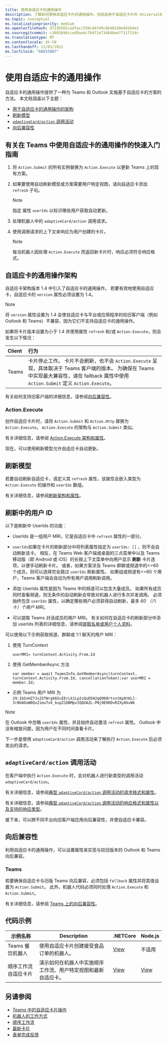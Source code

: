 ```yaml
---
title: 使用自适应卡的通用操作
description: 了解如何使用自适应卡片的通用操作，包括适用于自适应卡片的 UniversalActions 架构、刷新模型和向后兼容性
ms.topic: conceptual
ms.localizationpriority: medium
ms.openlocfilehash: d723b565cadfacc550cd4fd9c8648149e9d164e2
ms.sourcegitcommit: c3601696cced9aadc764f1e734646ee7711f154c
ms.translationtype: MT
ms.contentlocale: zh-CN
ms.lasthandoff: 11/03/2022
ms.locfileid: "68833007"
---
```

# <a name="work-with-universal-actions-for-adaptive-cards"></a>使用自适应卡的通用操作

自适应卡的通用操作提供了一种为 Teams 和 Outlook 实施基于自适应卡的方案的方法。 本文档涵盖以下主题：

* [用于自适应卡的通用操作的架构](#schema-for-universal-actions-for-adaptive-cards)
* [刷新模型](#refresh-model)
* [`adaptiveCard/action` 调用活动](#adaptivecardaction-invoke-activity)
* [向后兼容性](#backward-compatibility)

## <a name="quick-start-guide-to-use-universal-actions-for-adaptive-cards-in-teams"></a>有关在 Teams 中使用自适应卡的通用操作的快速入门指南

1. 将 `Action.Submit` 的所有实例替换为 `Action.Execute` 以更新 Teams 上的现有方案。
2. 如果要使用自动刷新模型或方案需要用户特定视图，请向自适应卡添加 `refresh` 子句。

    >[!NOTE]
    > 指定 属性 `userIds` 以标识哪些用户获取自动更新。

3. 处理机器人中的 `adaptiveCard/action` 调用请求。
4. 使用调用请求的上下文来响应为用户创建的卡片。

    > [!NOTE]
    > 每当机器人因处理 `Action.Execute` 而返回新卡片时，响应必须符合响应格式。

## <a name="schema-for-universal-actions-for-adaptive-cards"></a>自适应卡的通用操作架构

自适应卡架构版本 1.4 中引入了自适应卡的通用操作。 若要有效地使用自适应卡，自适应卡的 `version` 属性必须设置为 1.4。

> [!NOTE]
> 将 `version` 属性设置为 1.4 会使自适应卡与平台或应用程序的较旧客户端（例如 Outlook 和 Teams）不兼容，因为它们不支持自适应卡的通用操作。

如果将卡片版本设置为小于 1.4 并使用属性 `refresh` 和/或 `Action.Execute`，则会发生以下情况：

| Client | 行为 |
| :-- | :-- |
| Teams | 卡片停止工作。 卡片不会刷新，也不会 `Action.Execute` 呈现，具体取决于 Teams 客户端的版本。 为确保在 Teams 中实现最大兼容性，请在 fallback 属性中使用 `Action.Submit` 定义 `Action.Execute`。 |

有关如何支持旧客户端的详细信息，请参阅[向后兼容性](#backward-compatibility)。

### <a name="actionexecute"></a>Action.Execute

创作自适应卡片时，请将 `Action.Submit` 和 `Action.Http` 替换为 `Action.Execute`。 `Action.Execute` 的架构与 `Action.Submit` 类似。

有关详细信息，请参阅 [Action.Execute 架构和属性](/adaptive-cards/authoring-cards/universal-action-model#actionexecute)。

现在，可以使用刷新模型允许自适应卡自动更新。

## <a name="refresh-model"></a>刷新模型

若要自动刷新自适应卡，请定义其 `refresh` 属性，该属性会嵌入类型为 `Action.Execute` 的操作和 `userIds` 数组。

有关详细信息，请参阅[刷新架构和属性](/adaptive-cards/authoring-cards/universal-action-model#refresh-mechanism)。

## <a name="user-ids-in-refresh"></a>刷新中的用户 ID

以下是刷新中 UserIds 的功能：

* UserIds 是一组用户 MRI，它是自适应卡中 `refresh` 属性的一部分。

* `userIds`如果在卡片的刷新部分中将列表属性指定为 `userIds: []` ，则不会自动刷新该卡。 相反，在 Teams Web 客户端或桌面的三点菜单中以及 Teams 移动版（即 Android 或 iOS）的长按上下文菜单中向用户显示 **刷新** 卡片选项，以便手动刷新卡片。 或者，如果方案涉及 Teams 群聊或频道中的<=60 个成员，则可以选择完全跳过 `userIds` 刷新属性。 如果组或频道有<=60 个用户，Teams 客户端会自动为所有用户调用刷新调用。

* 添加 UserIds 属性是因为 Teams 中的频道可以包含大量成员。 如果所有成员同时查看频道，则无条件的自动刷新会导致对机器人进行多次并发调用。 必须始终包含 `userIds` 属性，以确定哪些用户必须获得自动刷新，最多 *60 （六十）个用户 MRI*。

* 可以提取 Teams 对话成员的用户 MRI。 有关如何在自适应卡的刷新部分中添加 userIds 列表的详细信息，请参阅[提取名单或用户个人资料](/microsoftteams/platform/bots/how-to/get-teams-context?tabs=dotnet#fetch-the-roster-or-user-profile)。

 可以使用以下示例获取频道、群聊或 1:1 聊天的用户 MRI：

 1. 使用 TurnContext  

     `userMRI= turnContext.Activity.From.Id`

 1. 使用 GetMemberAsync 方法
  
     `var member = await TeamsInfo.GetMemberAsync(turnContext, turnContext.Activity.From.Id, cancellationToken);var userMRI = member.Id;`

* 示例 Teams 用户 MRI 为 `29:1bSnHZ7Js2STWrgk6ScEErLk1Lp2zQuD5H2qQ960rtvstKp8tKLl-3r8b6DoW0QxZimuTxk_kupZ1DBMpvIQQUAZL-PNj0EORDvRZXy8kvWk`

> [!NOTE]
> 在 Outlook 中忽略 `userIds` 属性，并且始终自动激活 `refresh` 属性。 Outlook 中没有缩放问题，因为用户在不同时间查看卡片。

下一步是使用 `adaptiveCard/action` 调用活动来了解执行 `Action.Execute` 后必须发出的请求。

## <a name="adaptivecardaction-invoke-activity"></a>`adaptiveCard/action` 调用活动

在客户端中执行 `Action.Execute` 时，会对机器人进行新类型的调用活动 `adaptiveCard/action`。

有关详细信息，请参阅[典型 `adaptiveCard/action` 调用活动的请求格式和属性](/adaptive-cards/authoring-cards/universal-action-model#request-format)。

有关详细信息，请参阅[典型 `adaptiveCard/action` 调用活动的响应格式和属性以及支持的响应类型](/adaptive-cards/authoring-cards/universal-action-model#response-format)。

接下来，可以跨不同平台向旧客户端应用向后兼容性，并使自适应卡兼容。

## <a name="backward-compatibility"></a>向后兼容性

利用自适应卡的通用操作，可以设置属性来实现与较旧版本的 Outlook 和 Teams 向后兼容。

### <a name="teams"></a>Teams

若要确保自适应卡与旧版 Teams 向后兼容，必须包括 `fallback` 属性并将其值设置为 `Action.Submit`。 此外，机器人代码必须同时处理 `Action.Execute` 和 `Action.Submit`。

有关详细信息，请参阅 [Teams 上的向后兼容性](/adaptive-cards/authoring-cards/universal-action-model#teams)。

## <a name="code-samples"></a>代码示例

|示例名称 | Description | .NETCore | Node.js |
|----------------|-----------------|--------------|--------------|
| Teams 餐饮机器人 | 使用自适应卡片创建接受食品订单的机器人。 |[View](https://github.com/OfficeDev/Microsoft-Teams-Samples/tree/main/samples/bot-teams-catering/csharp)| 不适用 |
| 顺序工作流自适应卡片 | 演示如何在机器人中实施顺序工作流、用户特定视图和最新自适应卡。 | [View](https://github.com/OfficeDev/Microsoft-Teams-Samples/tree/main/samples/bot-sequential-flow-adaptive-cards/csharp) | [View](https://github.com/OfficeDev/Microsoft-Teams-Samples/tree/main/samples/bot-sequential-flow-adaptive-cards/nodejs) |

## <a name="see-also"></a>另请参阅

* [Teams 中的自适应卡片操作](~/task-modules-and-cards/cards/cards-actions.md#adaptive-cards-actions)
* [机器人的工作方式](/azure/bot-service/bot-builder-basics?view=azure-bot-service-4.0&preserve-view=true)
* [顺序工作流](~/task-modules-and-cards/cards/universal-actions-for-adaptive-cards/sequential-workflows.md)
* [最新卡片](~/task-modules-and-cards/cards/universal-actions-for-adaptive-cards/up-to-date-views.md)
* [表单完成反馈](~/bots/how-to/conversations/conversation-messages.md#form-completion-feedback)
